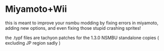 # Miyamoto+Wii
this is meant to improve your nsmbu modding by fixing errors in miyamoto, adding new options, and even fixing those stupid crashing sprites!

the .typf files are tachyon patches for the 1.3.0 NSMBU standalone copies ( excluding JP region sadly )
